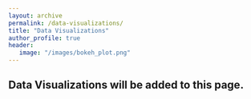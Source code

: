 ```yaml
---
layout: archive
permalink: /data-visualizations/
title: "Data Visualizations"
author_profile: true
header:
   image: "/images/bokeh_plot.png"
---
```



## Data Visualizations will be added to this page. 

